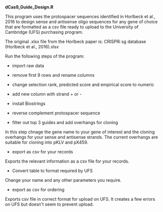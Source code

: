 ****dCas9_Guide_Design.R****

This program uses the protospacer sequences identified in Horlbeck et al., 2016 to design sense and antisense oligo sequences for any gene of choice that are formatted as a csv file ready to upload to the University of Cambridge (UFS) purchasing program.

The original .xlsx file from the Horlbeck paper is: CRISPRi sg database (Horlbeck et al., 2016).xlsx

Run the following steps of the program:
 -  import raw data
 -  remove first 9 rows and rename columns
 -  change selection rank, predicted score and empirical score to numeric
 -  add new column with strand + or -
 -  install Biostrings
 -  reverse complement protospacer sequence

 -  filter out top 3 guides and add overhangs for cloning
 
In this step chnage the gene name to your gene of interest and the cloning overhangs for your sense and antisense strands. The current overhangs are suitable for cloning into pKLV and pX459.

 -  export as csv for your records
 
Exports the relevant information as a csv file for your records.

 -  Convert table to format required by UFS
 
Change your name and any other parameters you require.

 - export as csv for ordering
 
Exports csv file in correct format for upload on UFS. It creates a few errors on UFS but doesn't seem to prevent upload.
